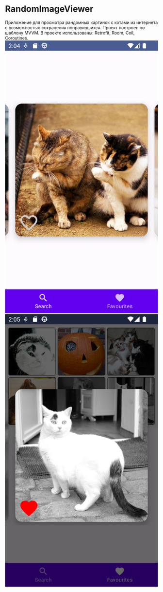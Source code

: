 # RandomImageViewer
Приложение для просмотра рандомных картинок с котами из интернета с возможностью сохранения понравившихся.
Проект построен по шаблону MVVM. В проекте использованы: Retrofit, Room, Coil, Coroutines.
![](https://github.com/niYaDevelop/RandomImageViewer/blob/master/Screenshot_20230614_170413.png)
![](https://github.com/niYaDevelop/RandomImageViewer/blob/master/Screenshot_20230614_170606.png)
